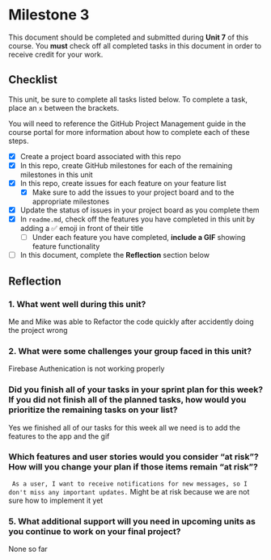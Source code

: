 # Milestone 3

This document should be completed and submitted during **Unit 7** of this course. You **must** check off all completed tasks in this document in order to receive credit for your work.

## Checklist

This unit, be sure to complete all tasks listed below. To complete a task, place an `x` between the brackets.

You will need to reference the GitHub Project Management guide in the course portal for more information about how to complete each of these steps.

- [x] Create a project board associated with this repo
- [x] In this repo, create GitHub milestones for each of the remaining milestones in this unit
- [x] In this repo, create issues for each feature on your feature list
  - [x] Make sure to add the issues to your project board and to the appropriate milestones
- [x] Update the status of issues in your project board as you complete them
- [x] In `readme.md`, check off the features you have completed in this unit by adding a ✅ emoji in front of their title
  - [ ] Under each feature you have completed, **include a GIF** showing feature functionality
- [ ] In this document, complete the **Reflection** section below

## Reflection

### 1. What went well during this unit?

Me and Mike was able to Refactor the code quickly after accidently doing the project wrong

### 2. What were some challenges your group faced in this unit?

Firebase Authenication is not working properly

### Did you finish all of your tasks in your sprint plan for this week? If you did not finish all of the planned tasks, how would you prioritize the remaining tasks on your list?

Yes we finished all of our tasks for this week all we need is to add the features to the app and the gif

### Which features and user stories would you consider “at risk”? How will you change your plan if those items remain “at risk”?

` As a user, I want to receive notifications for new messages, so I don't miss any important updates.` Might be at risk because we are not sure how to implement it yet

### 5. What additional support will you need in upcoming units as you continue to work on your final project?

None so far
